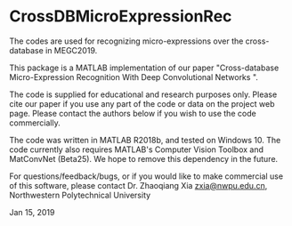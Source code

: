 # CrossDBMicroExpressionRec
The codes are used for recognizing micro-expressions over the cross-database in MEGC2019.

This package is a MATLAB implementation of our paper "Cross-database Micro-Expression Recognition With Deep Convolutional Networks
".

The code is supplied for educational and research purposes only. Please cite our paper if you use any part of the code or data on the project web page. Please contact the authors below if you wish to use the code commercially.

The code was written in MATLAB R2018b, and tested on Windows 10. The code currently also requires MATLAB's Computer Vision Toolbox and MatConvNet (Beta25). We hope to remove this dependency in the future.

For questions/feedback/bugs, or if you would like to make commercial use of this software, please contact Dr. Zhaoqiang Xia <zxia@nwpu.edu.cn>, Northwestern Polytechnical University

Jan 15, 2019

